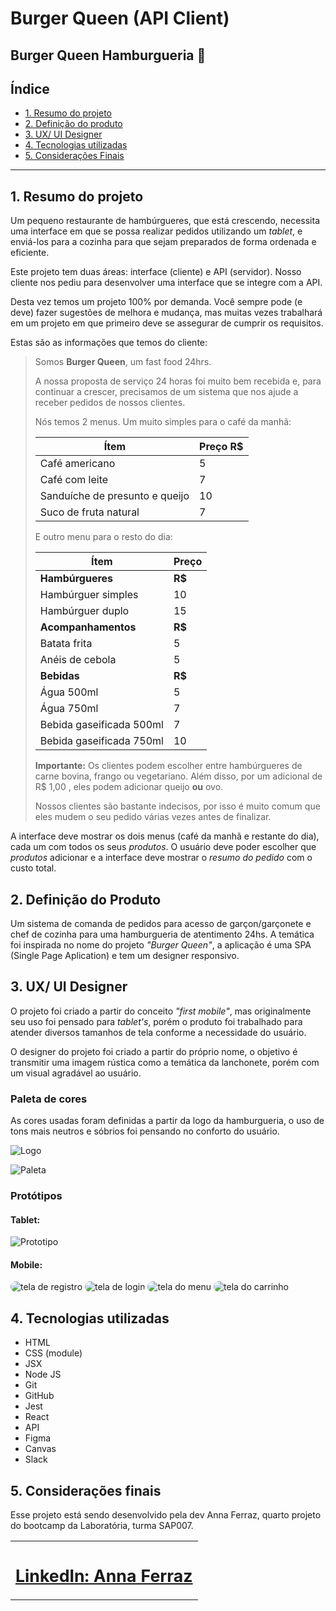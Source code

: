 # Burger Queen (API Client)

## Burger Queen Hamburgueria 🍔

## Índice

* [1. Resumo do projeto](#1-resumo-do-projeto)
* [2. Definição do produto](#2-definição-do-produto)
* [3. UX/ UI Designer](#3-UX/-UI-Designer)
* [4. Tecnologias utilizadas](#5-critérios-mínimos-de-aceitação-do-projeto)
* [5. Considerações Finais](#6-hacker-edition)
***

## 1. Resumo do projeto

Um pequeno restaurante de hambúrgueres, que está crescendo, necessita uma
interface em que se possa realizar pedidos utilizando um _tablet_, e enviá-los
para a cozinha para que sejam preparados de forma ordenada e eficiente.

Este projeto tem duas áreas: interface (cliente) e API (servidor). Nosso
cliente nos pediu para desenvolver uma interface que se integre com a API.

Desta vez temos um projeto 100% por demanda. Você sempre pode (e deve) fazer
sugestões de melhora e mudança, mas muitas vezes trabalhará em um projeto em que
primeiro deve se assegurar de cumprir os requisitos.

Estas são as informações que temos do cliente:

> Somos **Burger Queen**, um fast food 24hrs.
>
>A nossa proposta de serviço 24 horas foi muito bem recebida e, para continuar a
>crescer, precisamos de um sistema que nos ajude a receber pedidos de nossos
>clientes.
>
>Nós temos 2 menus. Um muito simples para o café da manhã:
>
>| Ítem                      |Preço R$|
>|---------------------------|------|
>| Café americano            |    5 |
>| Café com leite            |    7 |
>| Sanduíche de presunto e queijo|   10 |
>| Suco de fruta natural     |    7 |
>
>E outro menu para o resto do dia:
>
>| Ítem                      |Preço |
>|---------------------------|------|
>|**Hambúrgueres**           |   **R$**   |
>|Hambúrguer simples         |    10|
>|Hambúrguer duplo           |    15|
>|**Acompanhamentos**        |   **R$**   |
>|Batata frita               |     5|
>|Anéis de cebola            |     5|
>|**Bebidas**                |   **R$**   |
>|Água 500ml                 |     5|
>|Água 750ml                 |     7|
>|Bebida gaseificada 500ml   |     7|
>|Bebida gaseificada 750ml   |    10|
>
> **Importante:** Os clientes podem escolher entre hambúrgueres de carne bovina,
> frango ou vegetariano. Além disso, por um adicional de R\$ 1,00 , eles podem
> adicionar queijo **ou** ovo.
>
>Nossos clientes são bastante indecisos, por isso é muito comum que eles mudem o
>seu pedido várias vezes antes de finalizar.

A interface deve mostrar os dois menus (café da manhã e restante do dia), cada
um com todos os seus _produtos_. O usuário deve poder escolher que _produtos_
adicionar e a interface deve mostrar o _resumo do pedido_ com o custo total.

## 2. Definição do Produto

Um sistema de comanda de pedidos para acesso de garçon/garçonete e chef de cozinha para uma hamburgueria de atentimento 24hs.
A temática foi inspirada no nome do projeto *"Burger Queen"*, a aplicação é uma SPA (Single Page Aplication) e tem um designer responsivo.

## 3. UX/ UI Designer

O projeto foi criado a partir do conceito *"first mobile"*, mas originalmente seu uso foi pensado para *tablet's*, porém o produto foi trabalhado para atender diversos tamanhos de tela conforme a necessidade do usuário.

O designer do projeto foi criado a partir do próprio nome, o objetivo é transmitir uma imagem rústica como a temática da lanchonete, porém com um visual agradável ao usuário.

### Paleta de cores

As cores usadas foram definidas a partir da logo da hamburgueria, o uso de tons mais neutros e sóbrios foi pensando no conforto do usuário.

![Logo](./src/imgs/LogoQueen100.png)

![Paleta](./src/imgs/PaletaProjeto.PNG)

### Protótipos

#### Tablet:

![Prototipo](./src/imgs/PrototipoTablet.PNG)

#### Mobile:

<img src="./src/imgs/telaRegistro.PNG" alt="tela de registro"  style="border-radius:10px">

<img src="./src/imgs/telaLogin.PNG" alt="tela de login"  style="border-radius:10px">

<img src="./src/imgs/telaMenu.PNG" alt="tela do menu"  style="border-radius:10px">

<img src="./src/imgs/telaCarrinho.PNG" alt="tela do carrinho"  style="border-radius:10px">



## 4. Tecnologias utilizadas

- HTML 
- CSS (module)
- JSX
- Node JS
- Git
- GitHub
- Jest
- React
- API
- Figma
- Canvas
- Slack

## 5. Considerações finais

Esse projeto está sendo desenvolvido pela dev Anna Ferraz, quarto projeto do bootcamp da Laboratória, turma SAP007.

<table>
  <tr>
    <td align="center">
      <a href="www.linkedin.com/in/anna-ferraz">    
  <sub>
      <h1>LinkedIn: Anna Ferraz</h1>
  </sub>
      </a>
    </td>
</table>


